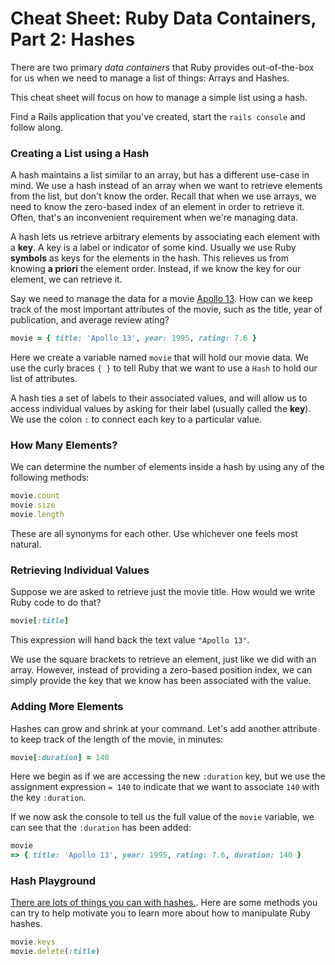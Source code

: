 # Cheat Sheet: Ruby Data Containers, Part 2: Hashes

There are two primary _data containers_ that Ruby provides out-of-the-box for us when we need to manage a list of things: Arrays and Hashes.

This cheat sheet will focus on how to manage a simple list using a hash.

Find a Rails application that you've created, start the `rails console` and follow along.

### Creating a List using a Hash

A hash maintains a list similar to an array, but has a different use-case in mind.  We use a hash instead of an array when we want to retrieve elements from the list, but don't know the order.  Recall that when we use arrays, we need to know the zero-based index of an element in order to retrieve it.  Often, that's an inconvenient requirement when we're managing data.

A hash lets us retrieve arbitrary elements by associating each element with a **key**. A key is a label or indicator of some kind.  Usually we use Ruby **symbols** as keys for the elements in the hash.  This relieves us from knowing __a priori__ the element order.  Instead, if we know the key for our element, we can retrieve it.

Say we need to manage the data for a movie [Apollo 13](http://www.imdb.com/title/tt0112384).  How can we keep track of the most important attributes of the movie, such as the title, year of publication, and average review ating?

```ruby
movie = { title: 'Apollo 13', year: 1995, rating: 7.6 }
```

Here we create a variable named `movie` that will hold our movie data.  We use the curly braces `{ }` to tell Ruby that we want to use a `Hash` to hold our list of attributes.

A hash ties a set of labels to their associated values, and will allow us to access individual values by asking for their label (usually called the **key**).  We use the colon `:` to connect each key to a particular value.

### How Many Elements?

We can determine the number of elements inside a hash by using any of the following methods:

```ruby
movie.count
movie.size
movie.length
```

These are all synonyms for each other.  Use whichever one feels most natural.

### Retrieving Individual Values

Suppose we are asked to retrieve just the movie title.  How would we write Ruby code to do that?

```ruby
movie[:title]
```

This expression will hand back the text value `"Apollo 13"`.

We use the square brackets to retrieve an element, just like we did with an array.  However, instead of providing a zero-based position index, we can simply provide the key that we know has been associated with the value.

### Adding More Elements

Hashes can grow and shrink at your command.  Let's add another attribute to keep track of the length of the movie, in minutes:

```ruby
movie[:duration] = 140
```

Here we begin as if we are accessing the new `:duration` key, but we use the assignment expression `= 140` to indicate that we want to associate `140` with the key `:duration`.

If we now ask the console to tell us the full value of the `movie` variable, we can see that the `:duration` has been added:

```ruby
movie
=> { title: 'Apollo 13', year: 1995, rating: 7.6, duration: 140 }
```

### Hash Playground

[There are lots of things you can with hashes.](http://www.ruby-doc.org/core-2.1.1/Hash.html).  Here are some methods you can try to help motivate you to learn more about how to manipulate Ruby hashes.

```ruby
movie.keys
movie.delete(:title)
```


